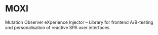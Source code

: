 # MOXI
Mutation Observer eXperience Injector – Library for frontend A/B-testing and personalisation of reactive SPA user interfaces.
